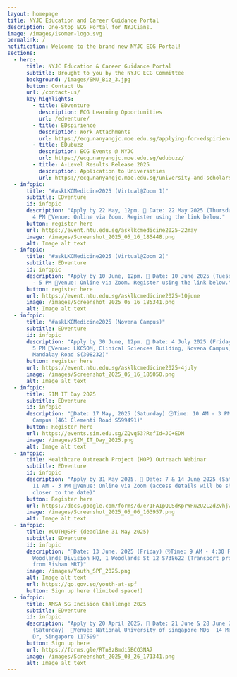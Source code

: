 ```yaml
---
layout: homepage
title: NYJC Education and Career Guidance Portal
description: One-Stop ECG Portal for NYJCians.
image: /images/isomer-logo.svg
permalink: /
notification: Welcome to the brand new NYJC ECG Portal!
sections:
  - hero:
      title: NYJC Education & Career Guidance Portal
      subtitle: Brought to you by the NYJC ECG Committee
      background: /images/SMU_Biz_3.jpg
      button: Contact Us
      url: /contact-us/
      key_highlights:
        - title: EDventure
          description: ECG Learning Opportunities
          url: /edventure/
        - title: EDspirience
          description: Work Attachments
          url: https://ecg.nanyangjc.moe.edu.sg/applying-for-edspirience/
        - title: EDubuzz
          description: ECG Events @ NYJC
          url: https://ecg.nanyangjc.moe.edu.sg/edubuzz/
        - title: A-Level Results Release 2025
          description: Application to Universities
          url: https://ecg.nanyangjc.moe.edu.sg/university-and-scholarship-application/
  - infopic:
      title: "#askLKCMedicine2025 (Virtual@Zoom 1)"
      subtitle: EDventure
      id: infopic
      description: "Apply by 22 May, 12pm. 📅 Date: 22 May 2025 (Thursday) 🕒Time: 2 -
        4 PM 📍Venue: Online via Zoom. Register using the link below."
      button: register here
      url: https://event.ntu.edu.sg/asklkcmedicine2025-22may
      image: /images/Screenshot_2025_05_16_185448.png
      alt: Image alt text
  - infopic:
      title: "#askLKCMedicine2025 (Virtual@Zoom 2)"
      subtitle: EDventure
      id: infopic
      description: "Apply by 10 June, 12pm. 📅 Date: 10 June 2025 (Tuesday) 🕒Time: 3
        - 5 PM 📍Venue: Online via Zoom. Register using the link below."
      button: register here
      url: https://event.ntu.edu.sg/asklkcmedicine2025-10june
      image: /images/Screenshot_2025_05_16_185341.png
      alt: Image alt text
  - infopic:
      title: "#askLKCMedicine2025 (Novena Campus)"
      subtitle: EDventure
      id: infopic
      description: "Apply by 30 June, 12pm. 📅 Date: 4 July 2025 (Friday) 🕒Time: 3 -
        5 PM 📍Venue: LKCSOM, Clinical Sciences Building, Novena Campus, 11
        Mandalay Road S(308232)"
      button: register here
      url: https://event.ntu.edu.sg/asklkcmedicine2025-4july
      image: /images/Screenshot_2025_05_16_185050.png
      alt: Image alt text
  - infopic:
      title: SIM IT Day 2025
      subtitle: EDventure
      id: infopic
      description: "📅Date: 17 May, 2025 (Saturday) 🕒Time: 10 AM - 3 PM 📍Venue: SIM
        Campus (461 Clementi Road S599491)"
      button: Register here
      url: https://events.sim.edu.sg/ZQvq53?RefId=JC+EDM
      image: /images/SIM_IT_Day_2025.png
      alt: Image alt text
  - infopic:
      title: Healthcare Outreach Project (HOP) Outreach Webinar
      subtitle: EDventure
      id: infopic
      description: "Apply by 31 May 2025. 📅 Date: 7 & 14 June 2025 (Saturday) 🕒Time:
        11 AM - 3 PM 📍Venue: Online via Zoom (access details will be shared
        closer to the date)"
      button: Register here
      url: https://docs.google.com/forms/d/e/1FAIpQLSdKprWRu2U2L2dZvhjWwul539O9g-_27UjqCDAcQOI2AiQHKg/viewform
      image: /images/Screenshot_2025_05_06_163957.png
      alt: Image alt text
  - infopic:
      title: YOUTH@SPF (deadline 31 May 2025)
      subtitle: EDventure
      id: infopic
      description: "📅Date: 13 June, 2025 (Friday) 🕒Time: 9 AM - 4:30 PM 📍Venue:
        Woodlands Division HQ, 1 Woodlands St 12 S738622 (Transport provided
        from Bishan MRT)"
      image: /images/Youth_SPF_2025.png
      alt: Image alt text
      url: https://go.gov.sg/youth-at-spf
      button: Sign up here (limited space!)
  - infopic:
      title: AMSA SG Incision Challenge 2025
      subtitle: EDventure
      id: infopic
      description: "Apply by 20 April 2025. 📅 Date: 21 June & 28 June 2025
        (Saturday)  📍Venue: National University of Singapore MD6  14 Medical
        Dr, Singapore 117599"
      button: Sign up here
      url: https://forms.gle/RTn8zBmdi5BCQ3NA7
      image: /images/Screenshot_2025_03_26_171341.png
      alt: Image alt text
---
```

